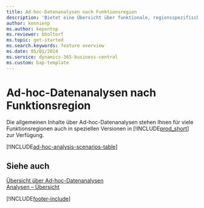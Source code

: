 ```yaml
---
title: Ad-hoc-Datenanalysen nach Funktionsregion
description: 'Bietet eine Übersicht über funktionale, regionsspezifische Landing Pages für Ad-hoc-Datenanalysen in Business Central.'
author: kennienp
ms.author: kepontop
ms.reviewer: bholtorf
ms.topic: get-started
ms.search.keywords: feature overview
ms.date: 05/01/2024
ms.service: dynamics-365-business-central
ms.custom: bap-template
---
```


# <a name="ad-hoc-data-analysis-by-functional-area"></a>Ad-hoc-Datenanalysen nach Funktionsregion

Die allgemeinen Inhalte über Ad-hoc-Datenanalysen stehen Ihnen für viele Funktionsregionen auch in speziellen Versionen in [!INCLUDE[prod_short](includes/prod_short.md)] zur Verfügung. 

[!INCLUDE[ad-hoc-analysis-scenarios-table](includes/ad-hoc-analysis-scenarios-table.md)]


## <a name="see-also"></a>Siehe auch

[Übersicht über Ad-hoc-Datenanalysen](reports-adhoc-analysis.md)   
[Analysen – Übersicht](reports-bi-reporting.md)  

[!INCLUDE[footer-include](includes/footer-banner.md)]
